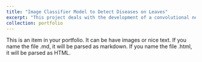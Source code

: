 ```yaml
---
title: "Image Classifier Model to Detect Diseases on Leaves"
excerpt: "This project deals with the development of a convolutional neural network to detect leaves and the diseases on them if any are present. <br/><img src='/images/500x300.png'>"
collection: portfolio
---
```


This is an item in your portfolio. It can be have images or nice text. If you name the file .md, it will be parsed as markdown. If you name the file .html, it will be parsed as HTML. 
